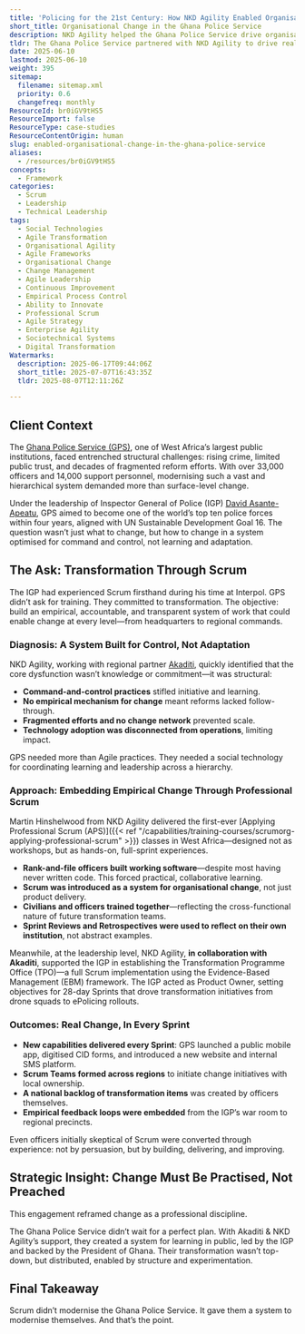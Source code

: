 ```yaml
---
title: 'Policing for the 21st Century: How NKD Agility Enabled Organisational Change in the Ghana Police Service'
short_title: Organisational Change in the Ghana Police Service
description: NKD Agility helped the Ghana Police Service drive organisational change using Scrum, enabling continuous improvement, transparency, and local ownership across all levels.
tldr: The Ghana Police Service partnered with NKD Agility to drive real organisational change by embedding Scrum and evidence-based management, moving from rigid command structures to a system that enabled learning and adaptation at all levels. Key outcomes included new digital capabilities delivered every sprint, cross-functional teams taking ownership of change, and a national backlog created by officers themselves. The main takeaway is that transformation succeeded because change was practised through structured experimentation, not just planned or mandated, and development managers should focus on enabling systems that let teams drive and sustain their own improvements.
date: 2025-06-10
lastmod: 2025-06-10
weight: 395
sitemap:
  filename: sitemap.xml
  priority: 0.6
  changefreq: monthly
ResourceId: br0iGV9tHS5
ResourceImport: false
ResourceType: case-studies
ResourceContentOrigin: human
slug: enabled-organisational-change-in-the-ghana-police-service
aliases:
  - /resources/br0iGV9tHS5
concepts:
  - Framework
categories:
  - Scrum
  - Leadership
  - Technical Leadership
tags:
  - Social Technologies
  - Agile Transformation
  - Organisational Agility
  - Agile Frameworks
  - Organisational Change
  - Change Management
  - Agile Leadership
  - Continuous Improvement
  - Empirical Process Control
  - Ability to Innovate
  - Professional Scrum
  - Agile Strategy
  - Enterprise Agility
  - Sociotechnical Systems
  - Digital Transformation
Watermarks:
  description: 2025-06-17T09:44:06Z
  short_title: 2025-07-07T16:43:35Z
  tldr: 2025-08-07T12:11:26Z

---
```

## Client Context

The [Ghana Police Service (GPS)](https://police.gov.gh/), one of West Africa’s largest public institutions, faced entrenched structural challenges: rising crime, limited public trust, and decades of fragmented reform efforts. With over 33,000 officers and 14,000 support personnel, modernising such a vast and hierarchical system demanded more than surface-level change.

Under the leadership of Inspector General of Police (IGP) [David Asante-Apeatu](https://en.wikipedia.org/wiki/David_Asante-Apeatu), GPS aimed to become one of the world’s top ten police forces within four years, aligned with UN Sustainable Development Goal 16. The question wasn’t just what to change, but how to change in a system optimised for command and control, not learning and adaptation.

## The Ask: Transformation Through Scrum

The IGP had experienced Scrum firsthand during his time at Interpol. GPS didn’t ask for training. They committed to transformation. The objective: build an empirical, accountable, and transparent system of work that could enable change at every level—from headquarters to regional commands.

### Diagnosis: A System Built for Control, Not Adaptation

NKD Agility, working with regional partner [Akaditi](https://akaditi.com/), quickly identified that the core dysfunction wasn’t knowledge or commitment—it was structural:

- **Command-and-control practices** stifled initiative and learning.
- **No empirical mechanism for change** meant reforms lacked follow-through.
- **Fragmented efforts and no change network** prevented scale.
- **Technology adoption was disconnected from operations**, limiting impact.

GPS needed more than Agile practices. They needed a social technology for coordinating learning and leadership across a hierarchy.

### Approach: Embedding Empirical Change Through Professional Scrum

Martin Hinshelwood from NKD Agility delivered the first-ever [Applying Professional Scrum (APS)]({{< ref "/capabilities/training-courses/scrumorg-applying-professional-scrum" >}}) classes in West Africa—designed not as workshops, but as hands-on, full-sprint experiences.

- **Rank-and-file officers built working software**—despite most having never written code. This forced practical, collaborative learning.
- **Scrum was introduced as a system for organisational change**, not just product delivery.
- **Civilians and officers trained together**—reflecting the cross-functional nature of future transformation teams.
- **Sprint Reviews and Retrospectives were used to reflect on their own institution**, not abstract examples.

Meanwhile, at the leadership level, NKD Agility, **in collaboration with Akaditi**, supported the IGP in establishing the Transformation Programme Office (TPO)—a full Scrum implementation using the Evidence-Based Management (EBM) framework. The IGP acted as Product Owner, setting objectives for 28-day Sprints that drove transformation initiatives from drone squads to ePolicing rollouts.

### Outcomes: Real Change, In Every Sprint

- **New capabilities delivered every Sprint**: GPS launched a public mobile app, digitised CID forms, and introduced a new website and internal SMS platform.
- **Scrum Teams formed across regions** to initiate change initiatives with local ownership.
- **A national backlog of transformation items** was created by officers themselves.
- **Empirical feedback loops were embedded** from the IGP’s war room to regional precincts.

Even officers initially skeptical of Scrum were converted through experience: not by persuasion, but by building, delivering, and improving.

## Strategic Insight: Change Must Be Practised, Not Preached

This engagement reframed change as a professional discipline.

The Ghana Police Service didn’t wait for a perfect plan. With Akaditi & NKD Agility’s support, they created a system for learning in public, led by the IGP and backed by the President of Ghana. Their transformation wasn’t top-down, but distributed, enabled by structure and experimentation.

## Final Takeaway

Scrum didn’t modernise the Ghana Police Service. It gave them a system to modernise themselves. And that’s the point.
